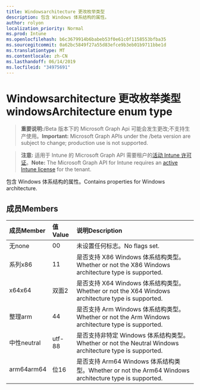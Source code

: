 ```yaml
---
title: Windowsarchitecture 更改枚举类型
description: 包含 Windows 体系结构的属性。
author: rolyon
localization_priority: Normal
ms.prod: Intune
ms.openlocfilehash: b6c3679914b6babeb53f0e61c0f1158553bfba35
ms.sourcegitcommit: 0a62bc5849f27a55d83efce9b3eb01b9711bbe1d
ms.translationtype: MT
ms.contentlocale: zh-CN
ms.lasthandoff: 06/14/2019
ms.locfileid: "34975691"
---
```

# <a name="windowsarchitecture-enum-type"></a><span data-ttu-id="c0a45-103">Windowsarchitecture 更改枚举类型</span><span class="sxs-lookup"><span data-stu-id="c0a45-103">windowsArchitecture enum type</span></span>

> <span data-ttu-id="c0a45-104">**重要说明:**/Beta 版本下的 Microsoft Graph Api 可能会发生更改;不支持生产使用。</span><span class="sxs-lookup"><span data-stu-id="c0a45-104">**Important:** Microsoft Graph APIs under the /beta version are subject to change; production use is not supported.</span></span>

> <span data-ttu-id="c0a45-105">**注意:** 适用于 Intune 的 Microsoft Graph API 需要租户的[活动 Intune 许可证](https://go.microsoft.com/fwlink/?linkid=839381)。</span><span class="sxs-lookup"><span data-stu-id="c0a45-105">**Note:** The Microsoft Graph API for Intune requires an [active Intune license](https://go.microsoft.com/fwlink/?linkid=839381) for the tenant.</span></span>

<span data-ttu-id="c0a45-106">包含 Windows 体系结构的属性。</span><span class="sxs-lookup"><span data-stu-id="c0a45-106">Contains properties for Windows architecture.</span></span>

## <a name="members"></a><span data-ttu-id="c0a45-107">成员</span><span class="sxs-lookup"><span data-stu-id="c0a45-107">Members</span></span>
|<span data-ttu-id="c0a45-108">成员</span><span class="sxs-lookup"><span data-stu-id="c0a45-108">Member</span></span>|<span data-ttu-id="c0a45-109">值</span><span class="sxs-lookup"><span data-stu-id="c0a45-109">Value</span></span>|<span data-ttu-id="c0a45-110">说明</span><span class="sxs-lookup"><span data-stu-id="c0a45-110">Description</span></span>|
|:---|:---|:---|
|<span data-ttu-id="c0a45-111">无</span><span class="sxs-lookup"><span data-stu-id="c0a45-111">none</span></span>|<span data-ttu-id="c0a45-112">0</span><span class="sxs-lookup"><span data-stu-id="c0a45-112">0</span></span>|<span data-ttu-id="c0a45-113">未设置任何标志。</span><span class="sxs-lookup"><span data-stu-id="c0a45-113">No flags set.</span></span>|
|<span data-ttu-id="c0a45-114">系列</span><span class="sxs-lookup"><span data-stu-id="c0a45-114">x86</span></span>|<span data-ttu-id="c0a45-115">1</span><span class="sxs-lookup"><span data-stu-id="c0a45-115">1</span></span>|<span data-ttu-id="c0a45-116">是否支持 X86 Windows 体系结构类型。</span><span class="sxs-lookup"><span data-stu-id="c0a45-116">Whether or not the X86 Windows architecture type is supported.</span></span>|
|<span data-ttu-id="c0a45-117">x64</span><span class="sxs-lookup"><span data-stu-id="c0a45-117">x64</span></span>|<span data-ttu-id="c0a45-118">双面</span><span class="sxs-lookup"><span data-stu-id="c0a45-118">2</span></span>|<span data-ttu-id="c0a45-119">是否支持 X64 Windows 体系结构类型。</span><span class="sxs-lookup"><span data-stu-id="c0a45-119">Whether or not the X64 Windows architecture type is supported.</span></span>|
|<span data-ttu-id="c0a45-120">整理</span><span class="sxs-lookup"><span data-stu-id="c0a45-120">arm</span></span>|<span data-ttu-id="c0a45-121">4</span><span class="sxs-lookup"><span data-stu-id="c0a45-121">4</span></span>|<span data-ttu-id="c0a45-122">是否支持 Arm Windows 体系结构类型。</span><span class="sxs-lookup"><span data-stu-id="c0a45-122">Whether or not the Arm Windows architecture type is supported.</span></span>|
|<span data-ttu-id="c0a45-123">中性</span><span class="sxs-lookup"><span data-stu-id="c0a45-123">neutral</span></span>|<span data-ttu-id="c0a45-124">utf-8</span><span class="sxs-lookup"><span data-stu-id="c0a45-124">8</span></span>|<span data-ttu-id="c0a45-125">是否支持非特定 Windows 体系结构类型。</span><span class="sxs-lookup"><span data-stu-id="c0a45-125">Whether or not the Neutral Windows architecture type is supported.</span></span>|
|<span data-ttu-id="c0a45-126">arm64</span><span class="sxs-lookup"><span data-stu-id="c0a45-126">arm64</span></span>|<span data-ttu-id="c0a45-127">位</span><span class="sxs-lookup"><span data-stu-id="c0a45-127">16</span></span>|<span data-ttu-id="c0a45-128">是否支持 Arm64 Windows 体系结构类型。</span><span class="sxs-lookup"><span data-stu-id="c0a45-128">Whether or not the Arm64 Windows architecture type is supported.</span></span>|





